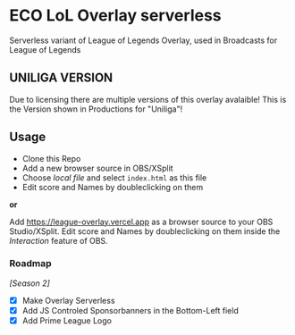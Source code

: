 # ECO LoL Overlay serverless

Serverless variant of League of Legends Overlay, used in Broadcasts for League
of Legends

## UNILIGA VERSION

Due to licensing there are multiple versions of this overlay avalaible! This is
the Version shown in Productions for "Uniliga"!

## Usage

- Clone this Repo
- Add a new browser source in OBS/XSplit
- Choose _local file_ and select `index.html` as this file
- Edit score and Names by doubleclicking on them

**or**

Add https://league-overlay.vercel.app as a browser source to your OBS
Studio/XSplit. Edit score and Names by doubleclicking on them inside the
_Interaction_ feature of OBS.

### Roadmap

_[Season 2]_

- [x] Make Overlay Serverless
- [x] Add JS Controled Sponsorbanners in the Bottom-Left field
- [x] Add Prime League Logo
